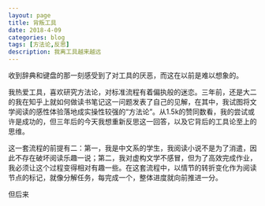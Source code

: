 ```yaml
---
layout: page
title: 背叛工具
date: 2018-4-09
categories: blog
tags: [方法论,反思]
description: 我离工具越来越远
---
```


收到辞典和键盘的那一刻感受到了对工具的厌恶，而这在以前是难以想象的。

我热爱工具，喜欢研究方法论，对标准流程有着偏执般的迷恋。三年前，还是大二的我在知乎上就如何做读书笔记这一问题发表了自己的见解，在其中，我试图将文学阅读的感性体验落地成实操性较强的“方法论”。从1.5k的赞同数看，我的尝试或许是成功的，但三年后的今天我想重新反思这一回答，以及它背后的工具论至上的思维。

这一套流程的前提有二：第一，我是中文系的学生，我阅读小说不是为了消遣，因此不存在破坏阅读乐趣一说；第二，我对虚构文学不感冒，但为了高效完成作业，我必须让这个过程变得相对有趣一些。在这套流程中，以情节的转折变化作为阅读节点的标记，就像分解任务，每完成一个，整体进度就向前推进一分。

但后来

